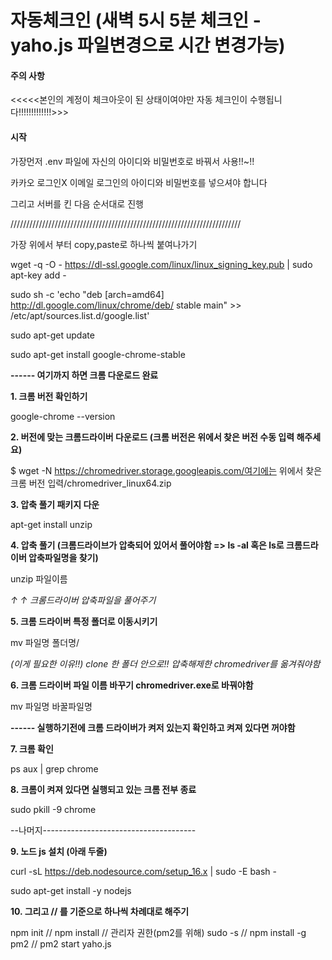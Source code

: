 # 자동체크인 (새벽 5시 5분 체크인 - yaho.js 파일변경으로 시간 변경가능)

<h4> 주의 사항 </h4>

<<<<<본인의 계정이 체크아웃이 된 상태이여야만 자동 체크인이 수행됩니다!!!!!!!!!!!!!>>>

<h4> 시작 </h4>

가장먼저 .env 파일에 자신의 아이디와 비밀번호로 바꿔서 사용!!~!!

카카오 로그인X    이메일 로그인의 아이디와 비밀번호를 넣으셔야 합니다 

그리고 서버를 킨 다음 순서대로 진행 

/////////////////////////////////////////////////////////////////////////

가장 위에서 부터 copy,paste로 하나씩 붙여나가기

wget -q -O - https://dl-ssl.google.com/linux/linux_signing_key.pub | sudo apt-key add -

sudo sh -c 'echo "deb [arch=amd64] http://dl.google.com/linux/chrome/deb/ stable main" >> /etc/apt/sources.list.d/google.list'

sudo apt-get update

sudo apt-get install google-chrome-stable

**------ 여기까지 하면 크롬 다운로드 완료**


**1. 크롬 버전 확인하기**

google-chrome --version


**2. 버전에 맞는 크롬드라이버 다운로드 (크롬 버전은 위에서 찾은 버전 수동 입력 해주세요)**

 $ wget -N https://chromedriver.storage.googleapis.com/여기에는 위에서 찾은 크롬 버전 입력/chromedriver_linux64.zip


**3. 압축 풀기 패키지 다운** 

apt-get install unzip


**4. 압축 풀기 (크롬드라이브가 압축되어 있어서 풀어야함 => ls -al 혹은 ls로 크롬드라이버 압축파일명을 찾기)**

unzip 파일이름 

*↑ ↑ 크롬드라이버 압축파일을 풀어주기*


**5. 크롬 드라이버 특정 폴더로 이동시키기** 

mv 파일명 폴더명/

*(이게 필요한 이유!!) clone 한 폴더 안으로!! 압축해제한 chromedriver를 옮겨줘야함*

**6. 크롬 드라이버 파일 이름 바꾸기 chromedriver.exe로 바꿔야함**

mv 파일명 바꿀파일명

**------ 실행하기전에 크롬 드라이버가 켜저 있는지 확인하고 켜져 있다면 꺼야함**

**7. 크롬 확인**

ps aux | grep chrome

**8. 크롬이 켜져 있다면 실행되고 있는 크롬 전부 종료**

sudo pkill -9 chrome

--나머지-------------------------------------- 

**9. 노드 js 설치 (아래 두줄)**

curl -sL https://deb.nodesource.com/setup_16.x | sudo -E bash -

sudo apt-get install -y nodejs

**10. 그리고 // 를 기준으로 하나씩 차례대로 해주기**

npm init // npm install // 관리자 권한(pm2를 위해) sudo -s    //  npm install -g pm2 //   pm2 start yaho.js
